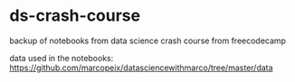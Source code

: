 # ds-crash-course
backup of notebooks from data science crash course from freecodecamp

data used in the notebooks:
https://github.com/marcopeix/datasciencewithmarco/tree/master/data
